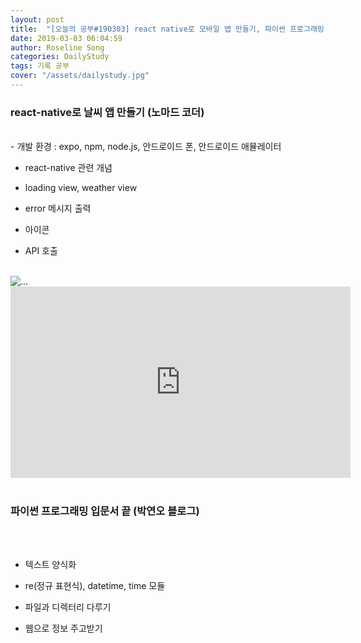 ```yaml
---
layout: post
title:  "[오늘의 공부#190303] react native로 모바일 앱 만들기, 파이썬 프로그래밍 입문서 끝"
date: 2019-03-03 06:04:59
author: Roseline Song
categories: DailyStudy
tags: 기록 공부
cover: "/assets/dailystudy.jpg"
---
```


### react-native로 날씨 앱 만들기 (노마드 코더)
<br>
- 개발 환경 : expo, npm, node.js, 안드로이드 폰, 안드로이드 애뮬레이터

- react-native 관련 개념

- loading view, weather view 

- error 메시지 출력 

- 아이콘

- API 호출 

<br>
​
<img src="https://postfiles.pstatic.net/MjAxOTAzMDNfMjY3/MDAxNTUxNjAyMDE2ODky._ebjlBep3DIBuYnMkw3u-6Ps6NakYzKShL5FXa7fPoQg.j1WPqMLpGPcX6iulVBPfxjTBBrPXF8b7F7yRSPpKS1Yg.JPEG.guseod24/screen19-03-03-04-51-30.jpg?type=w966" alt="...">

<br>

<iframe width="544" height="306" src="https://serviceapi.nmv.naver.com/flash/convertIframeTag.nhn?vid=19AC126B01A4CDC721529FBAC37C07F8CBB8&outKey=V1295b1b76d504eebac42b33dbf7b2b4ba1c4552bc7008d217471b33dbf7b2b4ba1c4" frameborder="no" scrolling="no" title="NaverVideo" allow="autoplay; gyroscope; accelerometer; encrypted-media" allowfullscreen></iframe>


<br>
<br>


### 파이썬 프로그래밍 입문서 끝 (박연오 블로그)

<br>​

- 텍스트 양식화

- re(정규 표현식), datetime, time 모듈

- 파일과 디렉터리 다루기 

- 웹으로 정보 주고받기 

<br>
